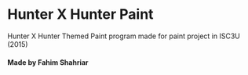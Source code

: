 # Hunter X Hunter Paint

Hunter X Hunter Themed Paint program made for paint project in ISC3U (2015)

#### Made by Fahim Shahriar 
